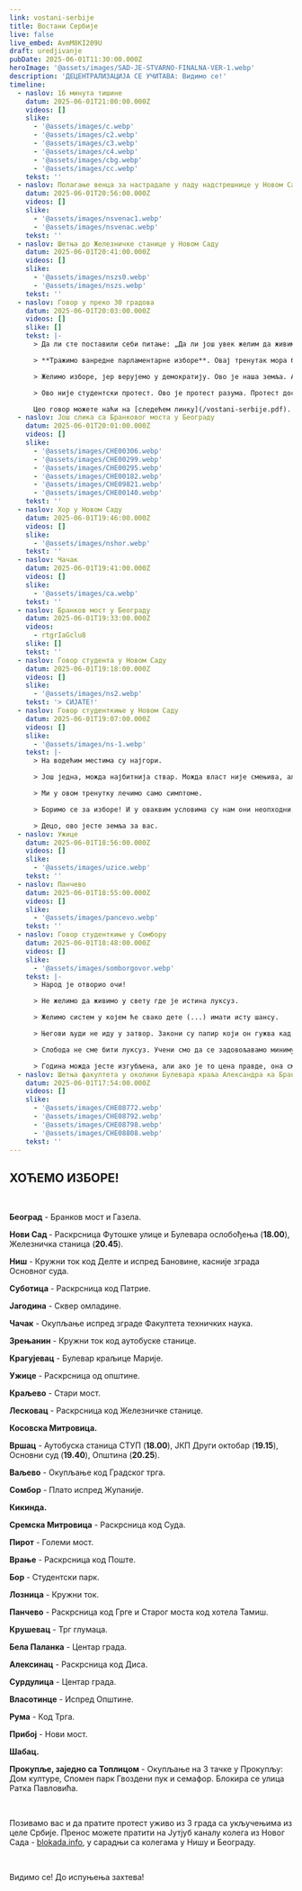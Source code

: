 ```yaml
---
link: vostani-serbije
title: Востани Сербије
live: false
live_embed: AvmM8KI209U
draft: uredjivanje
pubDate: 2025-06-01T11:30:00.000Z
heroImage: '@assets/images/SAD-JE-STVARNO-FINALNA-VER-1.webp'
description: 'ДЕЦЕНТРАЛИЗАЦИЈА СЕ УЧИТАВА: Видимо се!'
timeline:
  - naslov: 16 минута тишине
    datum: 2025-06-01T21:00:00.000Z
    videos: []
    slike:
      - '@assets/images/c.webp'
      - '@assets/images/c2.webp'
      - '@assets/images/c3.webp'
      - '@assets/images/c4.webp'
      - '@assets/images/cbg.webp'
      - '@assets/images/cc.webp'
    tekst: ''
  - naslov: Полагање венца за настрадале у паду надстрешнице у Новом Саду
    datum: 2025-06-01T20:56:00.000Z
    videos: []
    slike:
      - '@assets/images/nsvenac1.webp'
      - '@assets/images/nsvenac.webp'
    tekst: ''
  - naslov: Шетња до Железничке станице у Новом Саду
    datum: 2025-06-01T20:41:00.000Z
    videos: []
    slike:
      - '@assets/images/nszs0.webp'
      - '@assets/images/nszs.webp'
    tekst: ''
  - naslov: Говор у преко 30 градова
    datum: 2025-06-01T20:03:00.000Z
    videos: []
    slike: []
    tekst: |-
      > Да ли сте поставили себи питање: „Да ли још увек желим да живим у систему који се темељи на непоштовању закона, манипулацији, нефункционисању институција, лажима, у систему где закон не важи поједнако за све?” Ми јесмо, ми смо се запитали.

      > **Тражимо ванредне парламентарне изборе**. Овај тренутак мора бити препознат као одлучујућа прекретница за Србију.

      > Желимо изборе, јер верујемо у демократију. Ово је наша земља. Ако ова држава не жели да чује младе људе на факултетима — слушаће их на улицама. Ако нас не пусти да гласамо — пустићемо све да стане. Зато данас најављујемо следеће: уколико се избори не распишу у разумном року, талас који смо покренули пре шест месеци ће постати све већи и у једном тренутку ће доћи до свих.

      > Ово није студентски протест. Ово је протест разума. Протест достојанства.

      Цео говор можете наћи на [следећем линку](/vostani-serbije.pdf).
  - naslov: Још слика са Бранковог моста у Београду
    datum: 2025-06-01T20:01:00.000Z
    videos: []
    slike:
      - '@assets/images/CHE00306.webp'
      - '@assets/images/CHE00299.webp'
      - '@assets/images/CHE00295.webp'
      - '@assets/images/CHE00182.webp'
      - '@assets/images/CHE09821.webp'
      - '@assets/images/CHE00140.webp'
    tekst: ''
  - naslov: Хор у Новом Саду
    datum: 2025-06-01T19:46:00.000Z
    videos: []
    slike:
      - '@assets/images/nshor.webp'
    tekst: ''
  - naslov: Чачак
    datum: 2025-06-01T19:41:00.000Z
    videos: []
    slike:
      - '@assets/images/ca.webp'
    tekst: ''
  - naslov: Бранков мост у Београду
    datum: 2025-06-01T19:33:00.000Z
    videos:
      - rtgrIaGclu8
    slike: []
    tekst: ''
  - naslov: Говор студента у Новом Саду
    datum: 2025-06-01T19:18:00.000Z
    videos: []
    slike:
      - '@assets/images/ns2.webp'
    tekst: '> СИЈАТЕ!'
  - naslov: Говор студенткиње у Новом Саду
    datum: 2025-06-01T19:07:00.000Z
    videos: []
    slike:
      - '@assets/images/ns-1.webp'
    tekst: |-
      > На водећим местима су најгори.

      > Још једна, можда најбитнија ствар. Можда власт није смењива, али ми можемо да се мењамо. 

      > Ми у овом тренутку лечимо само симптоме.

      > Боримо се за изборе! И у оваквим условима су нам они неопходни. Млади, уз вас, су сви кичмењаци.

      > Децо, ово јесте земља за вас.
  - naslov: Ужице
    datum: 2025-06-01T18:56:00.000Z
    videos: []
    slike:
      - '@assets/images/uzice.webp'
    tekst: ''
  - naslov: Панчево
    datum: 2025-06-01T18:55:00.000Z
    videos: []
    slike:
      - '@assets/images/pancevo.webp'
    tekst: ''
  - naslov: Говор студенткиње у Сомбору
    datum: 2025-06-01T18:48:00.000Z
    videos: []
    slike:
      - '@assets/images/somborgovor.webp'
    tekst: |-
      > Народ је отворио очи!

      > Не желимо да живимо у свету где је истина луксуз.

      > Желимо систем у којем ће свако дете (...) имати исту шансу.

      > Његови људи не иду у затвор. Закони су папир који он гужва кад му се не свиђа.

      > Слобода не сме бити луксуз. Учени смо да се задовољавамо минимумом, јер увек може горе. Не! Драги Сомборци, увек може боље! То је оно што млада Србија нуди.

      > Година можда јесте изгубљена, али ако је то цена правде, она смо спремни на то од првог дана.
  - naslov: Шетња факултета у околини Булевара краља Александра ка Бранковом мосту у Београду
    datum: 2025-06-01T17:54:00.000Z
    videos: []
    slike:
      - '@assets/images/CHE08772.webp'
      - '@assets/images/CHE08792.webp'
      - '@assets/images/CHE08798.webp'
      - '@assets/images/CHE08808.webp'
    tekst: ''
---
```

## ХОЋЕМО ИЗБОРЕ!

‎ 

**Београд** - Бранков мост и Газела.

**Нови Сад&#32;**- Раскрсница Футошке улице и Булевара ослобођења (**18.00**), Железничка станица (**20.45**).

**Ниш** - Кружни ток код Делте и испред Бановине, касније зграда Основног суда.

**Суботица** - Раскрсница код Патрие.

**Јагодина** - Сквер омладине.

**Чачак** - Окупљање испред зграде Факултета техничких наука.

**Зрењанин** - Кружни ток код аутобуске станице.

**Крагујевац** - Булевар краљице Марије.

**Ужице** - Раскрсница од општине.

**Краљево** - Стари мост.

**Лесковац** - Раскрсница код Железничке станице.

**Косовска Митровица.**

**Вршац** - Аутобуска станица СТУП (**18.00**), ЈКП Други октобар (**19.15**), Основни суд (**19.40**), Општина (**20.25**).

**Ваљево** - Окупљање код Градског трга.

**Сомбор** - Плато испред Жупаније.

**Кикинда.**

**Сремска Митровица** - Раскрсница код Суда.

**Пирот** - Големи мост.

**Врање** - Раскрсница код Поште.

**Бор** - Студентски парк.

**Лозница** - Кружни ток.

**Панчево** - Раскрсница код Грге и Старог моста код хотела Тамиш.

**Крушевац** - Трг глумаца.

**Бела Паланка** - Центар града.

**Алексинац** - Раскрсница код Диса.

**Сурдулица** - Центар града.

**Власотинце** - Испред Општине.

**Рума** - Код Трга.

**Прибој** - Нови мост.

**Шабац.**

**Прокупље, заједно са Топлицом** - Окупљање на 3 тачке у Прокупљу: Дом културе, Спомен парк Гвоздени пук и семафор. Блокира се улица Ратка Павловића.

‎ 

Позивамо вас и да пратите протест уживо из 3 града са укључењима из целе Србије. Пренос можете пратити на Јутјуб каналу колега из Новог Сада - [blokada.info](https://blokada.info), у сарадњи са колегама у Нишу и Београду.

‎ 

Видимо се! До испуњења захтева!

